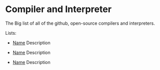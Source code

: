 # Compiler and Interpreter

The Big list of all of the github, open-source compilers and interpreters.

Lists:

- [Name](link)
Description

- [Name](link)
Description

- [Name](link)
Description

